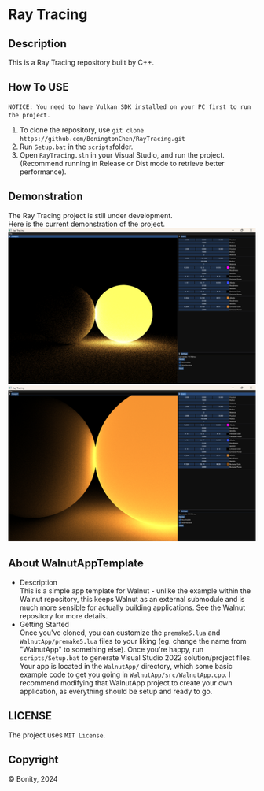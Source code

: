 ﻿# Ray Tracing

## Description
This is a Ray Tracing repository built by C++.

## How To USE
`NOTICE: You need to have Vulkan SDK installed on your PC first to run the project.`
1. To clone the repository, use `git clone https://github.com/BoningtonChen/RayTracing.git`
2. Run `Setup.bat` in the `scripts`folder.
3.  Open `RayTracing.sln` in your Visual Studio, and run the project.(Recommend running in Release or Dist mode to retrieve better performance).

## Demonstration
The Ray Tracing project is still under development. \
Here is the current demonstration of the project.\
![Ray Tracing Default Example](https://github.com/BoningtonChen/RayTracing/blob/master/Materials/RayTracing-example01.png)
![Ray Tracing Example](https://github.com/BoningtonChen/RayTracing/blob/master/Materials/RayTracing-example02.png)

## About WalnutAppTemplate
- Description\
This is a simple app template for Walnut - unlike the example within the Walnut repository, this keeps Walnut as an external submodule and is much more sensible for actually building applications. See the Walnut repository for more details.
- Getting Started\
Once you've cloned, you can customize the `premake5.lua` and `WalnutApp/premake5.lua` files to your liking (eg. change the name from "WalnutApp" to something else). Once you're happy, run `scripts/Setup.bat` to generate Visual Studio 2022 solution/project files. Your app is located in the `WalnutApp/` directory, which some basic example code to get you going in `WalnutApp/src/WalnutApp.cpp`. I recommend modifying that WalnutApp project to create your own application, as everything should be setup and ready to go.

## LICENSE
The project uses `MIT License`.

## Copyright
© Bonity, 2024
